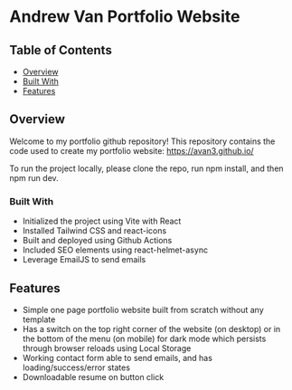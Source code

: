 # Andrew Van Portfolio Website

## Table of Contents

- [Overview](#overview)
- [Built With](#built-with)
- [Features](#features)

## Overview

<!-- TODO: Add a screenshot of the live project.
    1. Link to a 'live demo.'
    2. Describe your overall experience in a couple of sentences.
    3. List a few specific technical things that you learned or improved on.
    4. Share any other tips or guidance for others attempting this or something similar.
 -->
 Welcome to my portfolio github repository! This repository contains the code used to create my portfolio website: https://avan3.github.io/

 To run the project locally, please clone the repo, run npm install, and then npm run dev.

### Built With

<!-- TODO: List any MAJOR libraries/frameworks (e.g. React, Tailwind) with links to their homepages. -->
- Initialized the project using Vite with React
- Installed Tailwind CSS and react-icons
- Built and deployed using Github Actions
- Included SEO elements using react-helmet-async 
- Leverage EmailJS to send emails

## Features

<!-- TODO: List what specific 'user problems' that this application solves. -->
- Simple one page portfolio website built from scratch without any template
- Has a switch on the top right corner of the website (on desktop) or in the bottom of the menu (on mobile) for dark mode which persists through browser reloads using Local Storage
- Working contact form able to send emails, and has loading/success/error states 
- Downloadable resume on button click
